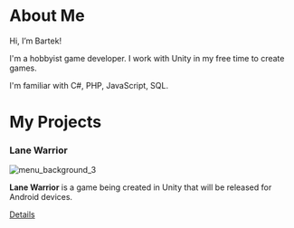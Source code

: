# About Me

Hi, I’m Bartek!

I'm a hobbyist game developer. I work with Unity in my free time to create games.

I'm familiar with C#, PHP, JavaScript, SQL.

# My Projects

### Lane Warrior
![menu_background_3](https://user-images.githubusercontent.com/42221923/143770745-ff09f2f5-58cf-49d3-8a66-5ff6fe394b27.png)

**Lane Warrior** is a game being created in Unity that will be released for Android devices.

[Details](https://github.com/Yangu69/Lane-Warrior)
